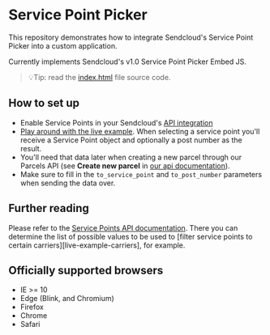# Service Point Picker

This repository demonstrates how to integrate Sendcloud's Service Point Picker into a custom application.

Currently implements Sendcloud's v1.0 Service Point Picker Embed JS.

> 💡Tip: read the [index.html](index.html) file source code.

## How to set up

- Enable Service Points in your Sendcloud's [API integration][docs-api-integration]
- [Play around with the live example][live-example]. When selecting a service point you'll receive a Service Point
  object and optionally a post number as the result.
- You'll need that data later when creating a new parcel through our Parcels API (see **Create new parcel** in [our api documentation][docs-parcel-api]).
- Make sure to fill in the `to_service_point` and `to_post_number` parameters when sending the data over.

## Further reading

Please refer to the [Service Points API documentation][docs-api-service-points]. There you can determine the list
of possible values to be used to [filter service points to certain carriers][live-example-carriers], for example.

## Officially supported browsers

- IE >= 10
- Edge (Blink, and Chromium)
- Firefox
- Chrome
- Safari

[docs-api-integration]: <https://support.sendcloud.com/hc/en-us/articles/360024967612-Service-points-for-API-Integrations>
[docs-api-service-points]: <https://docs.sendcloud.sc/api/v2/service-points/>
[docs-parcel-api]: <https://docs.sendcloud.sc/api/v2/index.html#parcel>
[live-example]: <https://sendcloud.github.io/spp-integration-example/>
[live-example]: <https://sendcloud.github.io/spp-integration-example#filter-carriers/>
